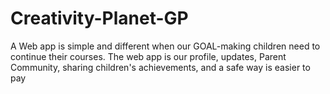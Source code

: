 # Creativity-Planet-GP
A Web app is simple and different when our GOAL-making children need to continue their courses. The web app is our profile, updates, Parent Community, sharing children's achievements, and a safe way is easier to pay
